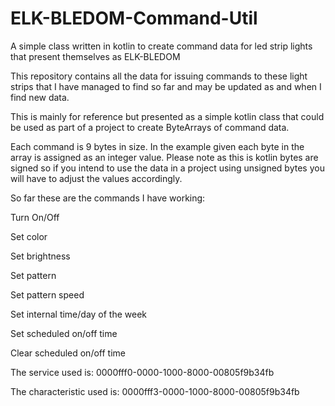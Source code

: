 # ELK-BLEDOM-Command-Util
A simple class written in kotlin to create command data for led strip 
lights that present themselves as ELK-BLEDOM

This repository contains all the data for issuing commands to
these light strips that I have managed to find so far and may
be updated as and when I find new data.

This is mainly for reference but presented as a simple kotlin class 
that could be used as part of a project to create ByteArrays of command
data.

Each command is 9 bytes in size. In the example given each byte in the array
is assigned as an integer value. Please note as this is kotlin bytes are
signed so if you intend to use the data in a project using unsigned bytes 
you will have to adjust the values accordingly.

So far these are the commands I have working:

Turn On/Off

Set color

Set brightness

Set pattern

Set pattern speed

Set internal time/day of the week

Set scheduled on/off time

Clear scheduled on/off time


The service used is: 0000fff0-0000-1000-8000-00805f9b34fb

The characteristic used is: 0000fff3-0000-1000-8000-00805f9b34fb
